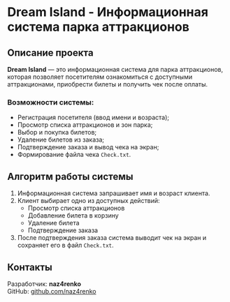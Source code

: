 # Dream Island - Информационная система парка аттракционов

## Описание проекта
**Dream Island** — это информационная система для парка аттракционов, которая позволяет посетителям ознакомиться с доступными аттракционами, приобрести билеты и получить чек после оплаты.

### Возможности системы:
- Регистрация посетителя (ввод имени и возраста);
- Просмотр списка аттракционов и зон парка;
- Выбор и покупка билетов;
- Удаление билетов из заказа;
- Подтверждение заказа и вывод чека на экран;
- Формирование файла чека `Check.txt`.

## Алгоритм работы системы
1. Информационная система запрашивает имя и возраст клиента.
2. Клиент выбирает одно из доступных действий:
   - Просмотр списка аттракционов
   - Добавление билета в корзину
   - Удаление билета
   - Подтверждение заказа
3. После подтверждения заказа система выводит чек на экран и сохраняет его в файл `Check.txt`.

## Контакты
Разработчик: **naz4renko**  
GitHub: [github.com/naz4renko](https://github.com/naz4renko)

